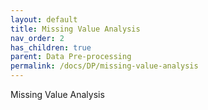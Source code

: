 ```yaml
---
layout: default
title: Missing Value Analysis
nav_order: 2
has_children: true
parent: Data Pre-processing
permalink: /docs/DP/missing-value-analysis
---
```


Missing Value Analysis
